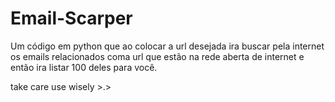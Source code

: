 # Email-Scarper

Um código em python que ao colocar a url desejada ira buscar pela internet os emails relacionados coma url
que estão na rede aberta de internet e então ira listar 100 deles para você.

take care
use wisely >.>

